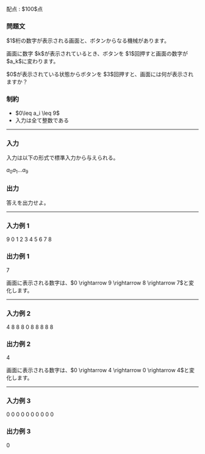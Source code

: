 
<div>

<span>

<span>

<p>
配点 : $100$点
</p>

<div>

<section>

### **問題文**

<p>
$1$桁の数字が表示される画面と、ボタンからなる機械があります。  
</p>

<p>
画面に数字 $k$が表示されているとき、ボタンを $1$回押すと画面の数字が $a_k$に変わります。  
</p>

<p>
$0$が表示されている状態からボタンを $3$回押すと、画面には何が表示されますか？
</p>

</section>

</div>

<div>

<section>

### **制約**

<ul>

<li>
$0\leq a_i \leq 9$
</li>

<li>
入力は全て整数である
</li>

</ul>

</section>

</div>

---

<div>

<div>

<section>

### **入力**

<p>
入力は以下の形式で標準入力から与えられる。
</p>

<div>

$a_0$$a_1$$\dots$$a_9$
</div>

</section>

</div>

<div>

<section>

### **出力**

<p>
答えを出力せよ。  
</p>

</section>

</div>

</div>

---

<div>

<section>

### **入力例 1**

<div>

9 0 1 2 3 4 5 6 7 8

</div>

</section>

</div>

<div>

<section>

### **出力例 1**

<div>

7

</div>

<p>
画面に表示される数字は、$0 \rightarrow 9 \rightarrow 8 \rightarrow 7$と変化します。  
</p>

</section>

</div>

---

<div>

<section>

### **入力例 2**

<div>

4 8 8 8 0 8 8 8 8 8

</div>

</section>

</div>

<div>

<section>

### **出力例 2**

<div>

4

</div>

<p>
画面に表示される数字は、$0 \rightarrow 4 \rightarrow 0 \rightarrow 4$と変化します。  
</p>

</section>

</div>

---

<div>

<section>

### **入力例 3**

<div>

0 0 0 0 0 0 0 0 0 0

</div>

</section>

</div>

<div>

<section>

### **出力例 3**

<div>

0

</div>

</section>

</div>

</span>

</span>

</div>

